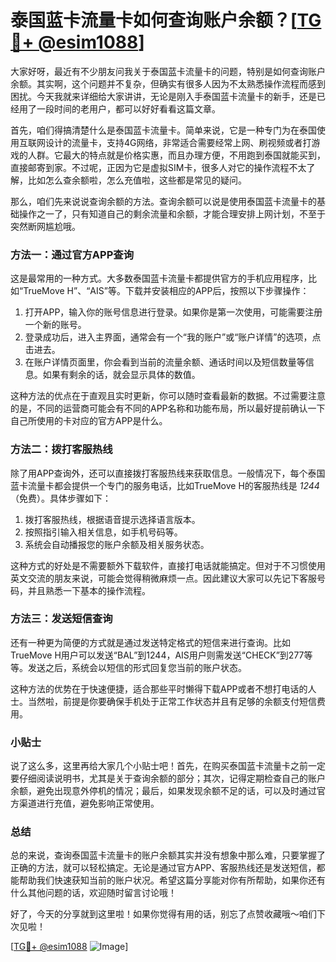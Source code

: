 # 泰国蓝卡流量卡如何查询账户余额？[[TG💪+ @esim1088](https://t.me/s/esim1088)]

大家好呀，最近有不少朋友问我关于泰国蓝卡流量卡的问题，特别是如何查询账户余额。其实啊，这个问题并不复杂，但确实有很多人因为不太熟悉操作流程而感到困扰。今天我就来详细给大家讲讲，无论是刚入手泰国蓝卡流量卡的新手，还是已经用了一段时间的老用户，都可以好好看看这篇文章。

首先，咱们得搞清楚什么是泰国蓝卡流量卡。简单来说，它是一种专门为在泰国使用互联网设计的流量卡，支持4G网络，非常适合需要经常上网、刷视频或者打游戏的人群。它最大的特点就是价格实惠，而且办理方便，不用跑到泰国就能买到，直接邮寄到家。不过呢，正因为它是虚拟SIM卡，很多人对它的操作流程不太了解，比如怎么查余额啦，怎么充值啦，这些都是常见的疑问。

那么，咱们先来说说查询余额的方法。查询余额可以说是使用泰国蓝卡流量卡的基础操作之一了，只有知道自己的剩余流量和余额，才能合理安排上网计划，不至于突然断网尴尬哦。

### 方法一：通过官方APP查询

这是最常用的一种方式。大多数泰国蓝卡流量卡都提供官方的手机应用程序，比如“TrueMove H”、“AIS”等。下载并安装相应的APP后，按照以下步骤操作：

1. 打开APP，输入你的账号信息进行登录。如果你是第一次使用，可能需要注册一个新的账号。
2. 登录成功后，进入主界面，通常会有一个“我的账户”或“账户详情”的选项，点击进去。
3. 在账户详情页面里，你会看到当前的流量余额、通话时间以及短信数量等信息。如果有剩余的话，就会显示具体的数值。

这种方法的优点在于直观且实时更新，你可以随时查看最新的数据。不过需要注意的是，不同的运营商可能会有不同的APP名称和功能布局，所以最好提前确认一下自己所使用的卡对应的官方APP是什么。

### 方法二：拨打客服热线

除了用APP查询外，还可以直接拨打客服热线来获取信息。一般情况下，每个泰国蓝卡流量卡都会提供一个专门的服务电话，比如TrueMove H的客服热线是 *1244*（免费）。具体步骤如下：

1. 拨打客服热线，根据语音提示选择语言版本。
2. 按照指引输入相关信息，如手机号码等。
3. 系统会自动播报您的账户余额及相关服务状态。

这种方式的好处是不需要额外下载软件，直接打电话就能搞定。但对于不习惯使用英文交流的朋友来说，可能会觉得稍微麻烦一点。因此建议大家可以先记下客服号码，并且熟悉一下基本的操作流程。

### 方法三：发送短信查询

还有一种更为简便的方式就是通过发送特定格式的短信来进行查询。比如TrueMove H用户可以发送“BAL”到1244，AIS用户则需发送“CHECK”到277等等。发送之后，系统会以短信的形式回复您当前的账户状态。

这种方法的优势在于快速便捷，适合那些平时懒得下载APP或者不想打电话的人士。当然啦，前提是你要确保手机处于正常工作状态并且有足够的余额支付短信费用。

### 小贴士

说了这么多，这里再给大家几个小贴士吧！首先，在购买泰国蓝卡流量卡之前一定要仔细阅读说明书，尤其是关于查询余额的部分；其次，记得定期检查自己的账户余额，避免出现意外停机的情况；最后，如果发现余额不足的话，可以及时通过官方渠道进行充值，避免影响正常使用。

### 总结

总的来说，查询泰国蓝卡流量卡的账户余额其实并没有想象中那么难，只要掌握了正确的方法，就可以轻松搞定。无论是通过官方APP、客服热线还是发送短信，都能帮助我们快速获知当前的账户状况。希望这篇分享能对你有所帮助，如果你还有什么其他问题的话，欢迎随时留言讨论哦！

好了，今天的分享就到这里啦！如果你觉得有用的话，别忘了点赞收藏哦～咱们下次见啦！

[[TG💪+ @esim1088](https://t.me/s/esim1088) ![Image](https://i.postimg.cc/4NQfJmqS/Snipaste-2025-05-13-00-14-12.png)]